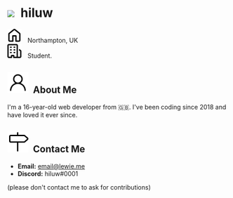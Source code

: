 
# ![](https://avatars.githubusercontent.com/u/63024194?s=24) hiluw

![](./assets/home.svg) Northampton, UK<br>
![](./assets/organization.svg) Student.<br>

## ![](./assets/person.svg) About Me
I'm a 16-year-old web developer from 🇬🇧. I've been coding since 2018 and have loved it ever since.<br>
## ![](./assets/milestone.svg) Contact Me

- **Email:** email@lewie.me
- **Discord:** hiluw#0001 

(please don't contact me to ask for contributions)
